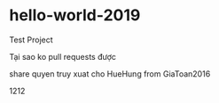 # hello-world-2019
Test Project 

Tại sao ko pull requests được

share quyen truy xuat cho HueHung from GiaToan2016

1212